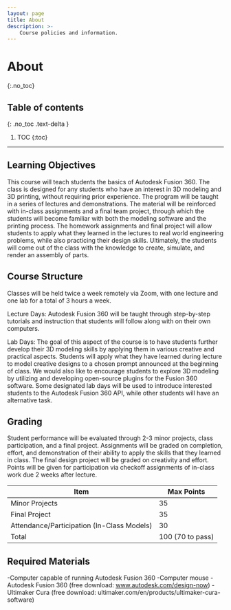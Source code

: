 ```yaml
---
layout: page
title: About
description: >-
    Course policies and information.
---
```


# About
{:.no_toc}

## Table of contents
{: .no_toc .text-delta }

1. TOC
{:toc}

---

## Learning Objectives

This course will teach students the basics of Autodesk Fusion 360. The class is designed for any students who have an interest in 3D modeling and 3D printing, without requiring prior experience. The program will be taught in a series of lectures and demonstrations. The material will be reinforced with in-class assignments and a final team project, through which the students will become familiar with both the modeling software and the printing process. The homework assignments and final project will allow students to apply what they learned in the lectures to real world engineering problems, while also practicing their design skills. Ultimately, the students will come out of the class with the knowledge to create, simulate, and render an assembly of parts.

## Course Structure

Classes will be held twice a week remotely via Zoom, with one lecture and one lab for a total of 3 hours a week.

Lecture Days: Autodesk Fusion 360 will be taught through step-by-step tutorials and instruction that students will follow along with on their own computers. 

Lab Days: The goal of this aspect of the course is to have students further develop their 3D modeling skills by applying them in various creative and practical aspects.  Students will apply what they have learned during lecture to model creative designs to a chosen prompt announced at the beginning of class. We would also like to encourage students to explore 3D modeling by utilizing and developing open-source plugins for the Fusion 360 software. Some designated lab days will be used to introduce interested students to the Autodesk Fusion 360 API, while other students will have an alternative task.  

## Grading

Student performance will be evaluated through 2-3 minor projects, class participation, and a final project. Assignments will be graded on completion, effort, and demonstration of their ability to apply the skills that they learned in class. The final design project will be graded on creativity and effort. Points will be given for participation via checkoff assignments of in-class work due 2 weeks after lecture.


| Item      | Max Points  |
| ----------- | ----------- |
| Minor Projects | 35       |
| Final Project | 35        |
| Attendance/Participation (In-Class Models) | 30       |
| Total | 100 (70 to pass)|

## Required Materials

-Computer capable of running Autodesk Fusion 360
-Computer mouse
-Autodesk Fusion 360 (free download: www.autodesk.com/design-now)
-Ultimaker Cura (free download: ultimaker.com/en/products/ultimaker-cura-software)
